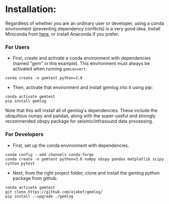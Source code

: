 # Installation:
Regardless of whether you are an ordinary user or developer, using a conda environment (preventing dependency conflicts) is a very good idea. Install Miniconda from [here](https://docs.conda.io/en/latest/miniconda.html), or install Anaconda if you prefer.

### For Users
* First, create and activate a conda environment with dependencies (named "gem" in this example). This environment must always be activated when running `gemconvert`.
```
conda create -n gemtest python=3.8
```

* Then, activate that environment and install gemlog into it using pip:
```
conda activate gemtest
pip install gemlog
```
Note that this will install all of gemlog's dependencies. These include the ubiquitous numpy and pandas, along with the super-useful and strongly recommended obspy package for seismic/infrasound data processing.

### For Developers
* First, set up the conda environment with dependencies.
```
conda config --add channels conda-forge
conda create -n gemtest python=3.8 numpy obspy pandas matplotlib scipy cython pytest
```

* Next, from the right project folder, clone and install the gemlog python package from github. 
```
conda activate gemtest
git clone https://github.com/ajakef/gemlog/
pip install --upgrade ./gemlog
```

